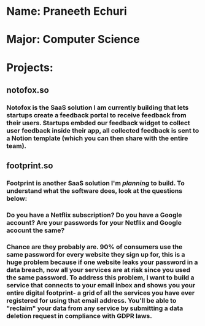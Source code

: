 # Name: Praneeth Echuri
# Major: Computer Science
# Projects:
## notofox.so
### Notofox is the SaaS solution I am currently building that lets startups create a feedback portal to receive feedback from their users. Startups embded our feedback widget to collect user feedback inside their app, all collected feedback is sent to a Notion template (which you can then share with the entire team).

## footprint.so
### Footprint is another SaaS solution I'm *planning* to build. To understand what the software does, look at the questions below: 

### Do you have a Netflix subscription? Do you have a Google account? Are your passwords for your Netflix and Google acocunt the same? 
### Chance are they probably are. 90% of consumers use the same password for every website they sign up for, this is a huge problem because if one website leaks your password in a data breach, now all your services are at risk since you used the same password. To address this problem, I want to build a service that connects to your email inbox and shows you your entire digital footprint- a grid of all the services you have ever registered for using that email address. You'll be able to "reclaim" your data from any service by submitting a data deletion request in compliance with GDPR laws. 

<!--
**ceg2350s25-echuri/ceg2350s25-echuri** is a ✨ _special_ ✨ repository because its `README.md` (this file) appears on your GitHub profile.

Here are some ideas to get you started:

- 🔭 I’m currently working on ...
- 🌱 I’m currently learning ...
- 👯 I’m looking to collaborate on ...
- 🤔 I’m looking for help with ...
- 💬 Ask me about ...
- 📫 How to reach me: ...
- 😄 Pronouns: ...
- ⚡ Fun fact: ...
-->
